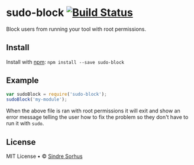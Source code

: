 # sudo-block [![Build Status](https://secure.travis-ci.org/sindresorhus/sudo-block.png?branch=master)](http://travis-ci.org/sindresorhus/sudo-block)

Block users from running your tool with root permissions.


## Install

Install with [npm](https://npmjs.org): `npm install --save sudo-block`


## Example

```js
var sudoBlock = require('sudo-block');
sudoBlock('my-module');
```

When the above file is ran with root permissions it will exit and show an error message telling the user how to fix the problem so they don't have to run it with `sudo`.


## License

MIT License • © [Sindre Sorhus](http://sindresorhus.com)
